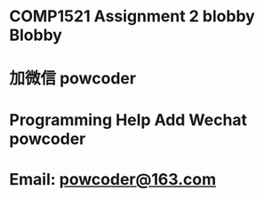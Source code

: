 # COMP1521 Assignment 2  blobby Blobby
# 加微信 powcoder

# Programming Help Add Wechat powcoder

# Email: powcoder@163.com

